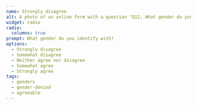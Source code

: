 ```yaml
---
name: Strongly disagree
alt: A photo of an online form with a question "Q12, What gender do you identify with?" Options are "Strongly disagree", "Somewhat disagree", "Neither agree nor disagree", "Somewhat agree", "Strongly agree"
widget: radio
radio:
  columns: true
prompt: What gender do you identify with?
options:
  - Strongly disagree
  - Somewhat disagree
  - Neither agree nor disagree
  - Somewhat agree
  - Strongly agree
tags:
  - genders
  - gender-denied
  - agreeable
---
```

